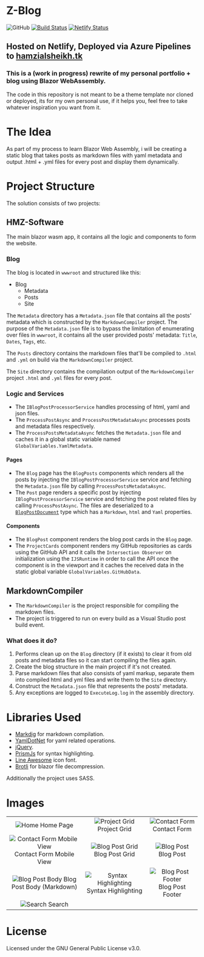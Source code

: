 # Z-Blog
![GitHub](https://img.shields.io/github/license/hmz777/HMZ-Software-Blazor-WebAssembly?color=black&style=flat-square)
[![Build Status](https://dev.azure.com/Hamzialsheikh/Hamzi_alsheikh/_apis/build/status/hmz777.Z-Blog-Blazor-Wasm?branchName=master)](https://dev.azure.com/Hamzialsheikh/Hamzi_alsheikh/_build/latest?definitionId=1&branchName=master)
[![Netlify Status](https://api.netlify.com/api/v1/badges/24e1eba5-8287-4b2c-a208-486d11e3f35a/deploy-status)](https://app.netlify.com/sites/hmz-software-blazor-wasm/deploys)

## Hosted on Netlify, Deployed via Azure Pipelines to [hamzialsheikh.tk](https://www.hamzialsheikh.tk)

### This is a (work in progress) rewrite of my personal portfolio + blog using Blazor WebAssembly.

The code in this repository is not meant to be a theme template nor cloned or deployed, its for my own personal use, if it helps you, feel free to take whatever inspiration you want from it.

# The Idea
As part of my process to learn Blazor Web Assembly, i will be creating a static blog that takes posts as markdown files with yaml metadata and output .html + .yml files for every post and display them dynamically.

# Project Structure
The solution consists of two projects:

## HMZ-Software
The main blazor wasm app, it contains all the logic and components to form the website.

### Blog
The blog is located in `wwwroot` and structured like this:

- Blog
    - Metadata
    - Posts
    - Site
    
The `Metadata` directory has a `Metadata.json` file that contains all the posts' metadata which is constructed by the `MarkdownCompiler` project.
The purpose of the `Metadata.json` file is to bypass the limitation of enumerating over files in `wwwroot`, it contains all the user provided posts' metadata: `Title`, `Dates`, `Tags`, etc.

The `Posts` directory contains the markdown files that'll be compiled to `.html` and `.yml` on build via the `MarkdownCompiler` project.

The `Site` directory contains the compilation output of the `MarkdownCompiler` project `.html` and `.yml` files for every post.

### Logic and Services
- The `IBlogPostProcessorService` handles processing of html, yaml and json files.
- The `ProcessPostAsync` and `ProcessPostMetadataAsync` processes posts and metadata files respectively.
- The `ProcessPostsMetadataAsync` fetches the `Metadata.json` file and caches it in a global static variable named `GlobalVariables.YamlMetadata`.

#### Pages
- The `Blog` page has the `BlogPosts` components which renders all the posts by injecting the `IBlogPostProcessorService` service and fetching the `Metadata.json` file by calling `ProcessPostsMetadataAsync`.
- The `Post` page renders a specific post by injecting `IBlogPostProcessorService` service and fetching the post related files by calling `ProcessPostAsync`.
The files are deserialized to a [`BlogPostDocument`](https://github.com/hmz777/Z-Blog-Blazor-Wasm/blob/master/HMZ-Software/Models/BlogPostDocument.cs) type which has a `Markdown`, `html` and `Yaml` properties.

#### Components
- The `BlogPost` component renders the blog post cards in the `Blog` page.
- The `ProjectCards` component renders my GitHub repositories as cards using the GitHub API and it calls the `Intersection Observer` on initialization using the `IJSRuntime` in order to call the API once the component is in the viewport and it caches the received data in the static global variable `GlobalVariables.GitHubData`.

## MarkdownCompiler
- The `MarkdownCompiler` is the project responsible for compiling the markdown files.
- The project is triggered to run on every build as a Visual Studio post build event.

### What does it do?
1. Performs clean up on the `Blog` directory (if it exists) to clear it from old posts and metadata files so it can start compiling the files again.
2. Create the blog structure in the main project if it's not created.
3. Parse markdown files that also consists of yaml markup, separate them into compiled html and yml files and write them to the `Site` directory.
4. Construct the `Metadata.json` file that represents the posts' metadata.
5. Any exceptions are logged to `ExecuteLog.log` in the assembly directory.

# Libraries Used
- [Markdig](https://github.com/lunet-io/markdig) for markdown compilation.
- [YamlDotNet](https://github.com/aaubry/YamlDotNet) for yaml related operations.
- [jQuery](https://github.com/jquery/jquery).
- [PrismJs](https://github.com/PrismJS/prism) for syntax highlighting.
- [Line Awesome](https://github.com/icons8/line-awesome) icon font.
- [Brotli](https://github.com/google/brotli) for blazor file decompression.

Additionally the project uses SASS.

# Images

| | | |
|:-------------------------:|:-------------------------:|:-------------------------:|
|![Home](https://i.imgur.com/ve8LUTM.png) Home Page | ![Project Grid](https://i.imgur.com/I6hVZgW.png) Project Grid | ![Contact Form](https://i.imgur.com/olopEYf.png) Contact Form |
| ![Contact Form Mobile View](https://i.imgur.com/YCvey5T.png) Contact Form Mobile View | ![Blog Post Grid](https://i.imgur.com/hhEqrdI.png) Blog Post Grid | ![Blog Post](https://i.imgur.com/tmx1Nhy.png) Blog Post |
| ![Blog Post Body](https://i.imgur.com/GgkHAZN.png) Blog Post Body (Markdown) | ![Syntax Highlighting](https://i.imgur.com/pjRKVNi.png) Syntax Highlighting | ![Blog Post Footer](https://i.imgur.com/sHozOKD.png) Blog Post Footer |
| ![Search](https://i.imgur.com/R8jwkl5.png) Search |

# License
Licensed under the GNU General Public License v3.0.
